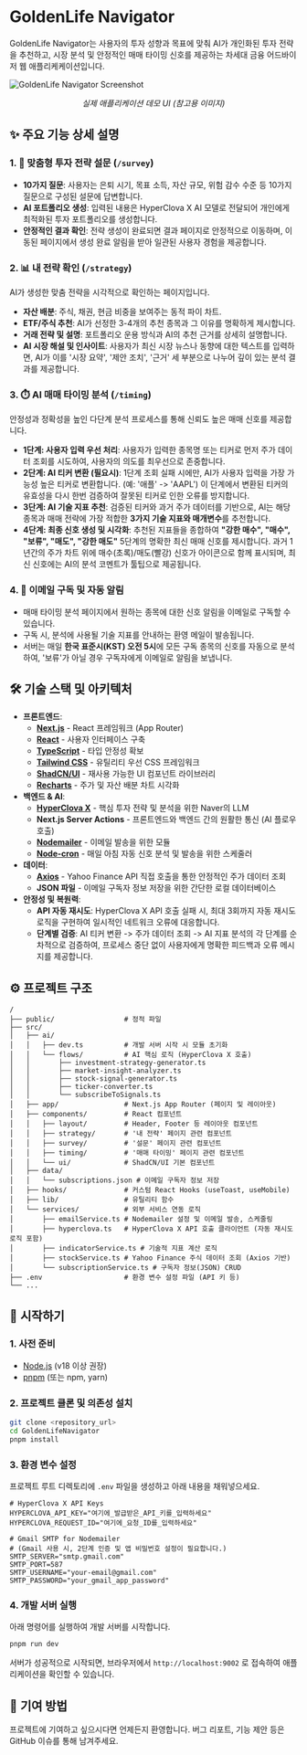 
# GoldenLife Navigator

GoldenLife Navigator는 사용자의 투자 성향과 목표에 맞춰 AI가 개인화된 투자 전략을 추천하고, 시장 분석 및 안정적인 매매 타이밍 신호를 제공하는 차세대 금융 어드바이저 웹 애플리케케이션입니다.

![GoldenLife Navigator Screenshot](https://placehold.co/800x450.png?text=GoldenLife+Navigator+UI)
*<p align="center">실제 애플리케이션 데모 UI (참고용 이미지)</p>*

## ✨ 주요 기능 상세 설명

### 1. 🤖 맞춤형 투자 전략 설문 (`/survey`)
-   **10가지 질문**: 사용자는 은퇴 시기, 목표 소득, 자산 규모, 위험 감수 수준 등 10가지 질문으로 구성된 설문에 답변합니다.
-   **AI 포트폴리오 생성**: 입력된 내용은 HyperClova X AI 모델로 전달되어 개인에게 최적화된 투자 포트폴리오를 생성합니다.
-   **안정적인 결과 확인**: 전략 생성이 완료되면 결과 페이지로 안정적으로 이동하며, 이동된 페이지에서 생성 완료 알림을 받아 일관된 사용자 경험을 제공합니다.

### 2. 📊 내 전략 확인 (`/strategy`)
AI가 생성한 맞춤 전략을 시각적으로 확인하는 페이지입니다.
-   **자산 배분**: 주식, 채권, 현금 비중을 보여주는 동적 파이 차트.
-   **ETF/주식 추천**: AI가 선정한 3-4개의 추천 종목과 그 이유를 명확하게 제시합니다.
-   **거래 전략 및 설명**: 포트폴리오 운용 방식과 AI의 추천 근거를 상세히 설명합니다.
-   **AI 시장 해설 및 인사이트**: 사용자가 최신 시장 뉴스나 동향에 대한 텍스트를 입력하면, AI가 이를 '시장 요약', '제안 조치', '근거' 세 부분으로 나누어 깊이 있는 분석 결과를 제공합니다.

### 3. ⏱️ AI 매매 타이밍 분석 (`/timing`)
안정성과 정확성을 높인 다단계 분석 프로세스를 통해 신뢰도 높은 매매 신호를 제공합니다.
-   **1단계: 사용자 입력 우선 처리**: 사용자가 입력한 종목명 또는 티커로 먼저 주가 데이터 조회를 시도하여, 사용자의 의도를 최우선으로 존중합니다.
-   **2단계: AI 티커 변환 (필요시)**: 1단계 조회 실패 시에만, AI가 사용자 입력을 가장 가능성 높은 티커로 변환합니다. (예: '애플' -> 'AAPL') 이 단계에서 변환된 티커의 유효성을 다시 한번 검증하여 잘못된 티커로 인한 오류를 방지합니다.
-   **3단계: AI 기술 지표 추천**: 검증된 티커와 과거 주가 데이터를 기반으로, AI는 해당 종목과 매매 전략에 가장 적합한 **3가지 기술 지표와 매개변수**를 추천합니다.
-   **4단계: 최종 신호 생성 및 시각화**: 추천된 지표들을 종합하여 **"강한 매수", "매수", "보류", "매도", "강한 매도"** 5단계의 명확한 최신 매매 신호를 제시합니다. 과거 1년간의 주가 차트 위에 매수(초록)/매도(빨강) 신호가 아이콘으로 함께 표시되며, 최신 신호에는 AI의 분석 코멘트가 툴팁으로 제공됩니다.

### 4. 📧 이메일 구독 및 자동 알림
-   매매 타이밍 분석 페이지에서 원하는 종목에 대한 신호 알림을 이메일로 구독할 수 있습니다.
-   구독 시, 분석에 사용될 기술 지표를 안내하는 환영 메일이 발송됩니다.
-   서버는 매일 **한국 표준시(KST) 오전 5시**에 모든 구독 종목의 신호를 자동으로 분석하여, '보류'가 아닐 경우 구독자에게 이메일로 알림을 보냅니다.

## 🛠️ 기술 스택 및 아키텍처

-   **프론트엔드**:
    -   [**Next.js**](https://nextjs.org/) - React 프레임워크 (App Router)
    -   [**React**](https://react.dev/) - 사용자 인터페이스 구축
    -   [**TypeScript**](https://www.typescriptlang.org/) - 타입 안정성 확보
    -   [**Tailwind CSS**](https://tailwindcss.com/) - 유틸리티 우선 CSS 프레임워크
    -   [**ShadCN/UI**](https://ui.shadcn.com/) - 재사용 가능한 UI 컴포넌트 라이브러리
    -   [**Recharts**](https://recharts.org/) - 주가 및 자산 배분 차트 시각화
-   **백엔드 & AI**:
    -   [**HyperClova X**](https://clovastudio.ncloud.com/) - 핵심 투자 전략 및 분석을 위한 Naver의 LLM
    -   **Next.js Server Actions** - 프론트엔드와 백엔드 간의 원활한 통신 (AI 플로우 호출)
    -   [**Nodemailer**](https://nodemailer.com/) - 이메일 발송을 위한 모듈
    -   [**Node-cron**](https://github.com/node-cron/node-cron) - 매일 아침 자동 신호 분석 및 발송을 위한 스케줄러
-   **데이터**:
    -   [**Axios**](https://axios-http.com/) - Yahoo Finance API 직접 호출을 통한 안정적인 주가 데이터 조회
    -   **JSON 파일** - 이메일 구독자 정보 저장을 위한 간단한 로컬 데이터베이스
-   **안정성 및 복원력**:
    -   **API 자동 재시도**: HyperClova X API 호출 실패 시, 최대 3회까지 자동 재시도 로직을 구현하여 일시적인 네트워크 오류에 대응합니다.
    -   **단계별 검증**: AI 티커 변환 -> 주가 데이터 조회 -> AI 지표 분석의 각 단계를 순차적으로 검증하여, 프로세스 중단 없이 사용자에게 명확한 피드백과 오류 메시지를 제공합니다.

## ⚙️ 프로젝트 구조

```
/
├── public/                 # 정적 파일
├── src/
│   ├── ai/
│   │   ├── dev.ts          # 개발 서버 시작 시 모듈 초기화
│   │   └── flows/          # AI 핵심 로직 (HyperClova X 호출)
│   │       ├── investment-strategy-generator.ts
│   │       ├── market-insight-analyzer.ts
│   │       ├── stock-signal-generator.ts
│   │       ├── ticker-converter.ts
│   │       └── subscribeToSignals.ts
│   ├── app/                # Next.js App Router (페이지 및 레이아웃)
│   ├── components/         # React 컴포넌트
│   │   ├── layout/         # Header, Footer 등 레이아웃 컴포넌트
│   │   ├── strategy/       # '내 전략' 페이지 관련 컴포넌트
│   │   ├── survey/         # '설문' 페이지 관련 컴포넌트
│   │   ├── timing/         # '매매 타이밍' 페이지 관련 컴포넌트
│   │   └── ui/             # ShadCN/UI 기본 컴포넌트
│   ├── data/
│   │   └── subscriptions.json # 이메일 구독자 정보 저장
│   ├── hooks/              # 커스텀 React Hooks (useToast, useMobile)
│   ├── lib/                # 유틸리티 함수
│   └── services/           # 외부 서비스 연동 로직
│       ├── emailService.ts # Nodemailer 설정 및 이메일 발송, 스케줄링
│       ├── hyperclova.ts   # HyperClova X API 호출 클라이언트 (자동 재시도 로직 포함)
│       ├── indicatorService.ts # 기술적 지표 계산 로직
│       ├── stockService.ts # Yahoo Finance 주식 데이터 조회 (Axios 기반)
│       └── subscriptionService.ts # 구독자 정보(JSON) CRUD
├── .env                    # 환경 변수 설정 파일 (API 키 등)
└── ...
```

## 🚀 시작하기

### 1. 사전 준비
-   [Node.js](https://nodejs.org/en) (v18 이상 권장)
-   [pnpm](https://pnpm.io/installation) (또는 npm, yarn)

### 2. 프로젝트 클론 및 의존성 설치
```bash
git clone <repository_url>
cd GoldenLifeNavigator
pnpm install
```

### 3. 환경 변수 설정
프로젝트 루트 디렉토리에 `.env` 파일을 생성하고 아래 내용을 채워넣으세요.

```env
# HyperClova X API Keys
HYPERCLOVA_API_KEY="여기에_발급받은_API_키를_입력하세요"
HYPERCLOVA_REQUEST_ID="여기에_요청_ID를_입력하세요"

# Gmail SMTP for Nodemailer
# (Gmail 사용 시, 2단계 인증 및 앱 비밀번호 설정이 필요합니다.)
SMTP_SERVER="smtp.gmail.com"
SMTP_PORT=587
SMTP_USERNAME="your-email@gmail.com"
SMTP_PASSWORD="your_gmail_app_password"
```

### 4. 개발 서버 실행
아래 명령어를 실행하여 개발 서버를 시작합니다.
```bash
pnpm run dev
```
서버가 성공적으로 시작되면, 브라우저에서 `http://localhost:9002` 로 접속하여 애플리케이션을 확인할 수 있습니다.

## 🤝 기여 방법
프로젝트에 기여하고 싶으시다면 언제든지 환영합니다. 버그 리포트, 기능 제안 등은 GitHub 이슈를 통해 남겨주세요.
